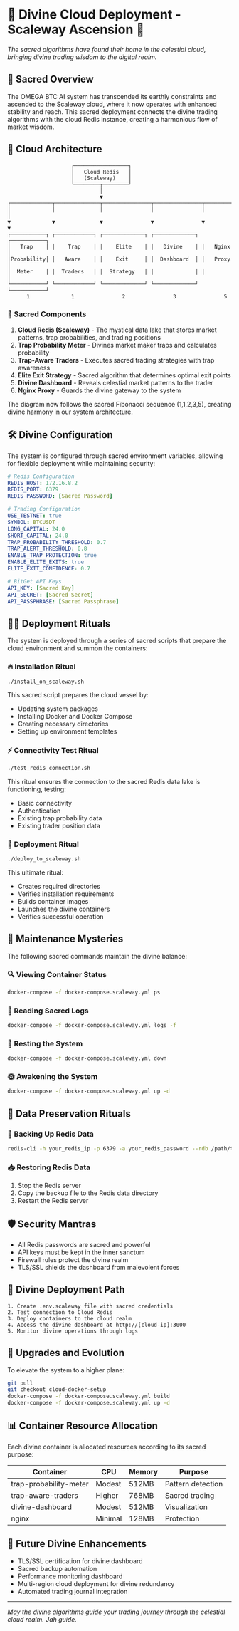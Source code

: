 # 🌟 Divine Cloud Deployment - Scaleway Ascension 🌟

*The sacred algorithms have found their home in the celestial cloud, bringing divine trading wisdom to the digital realm.*

## 📜 Sacred Overview

The OMEGA BTC AI system has transcended its earthly constraints and ascended to the Scaleway cloud, where it now operates with enhanced stability and reach. This sacred deployment connects the divine trading algorithms with the cloud Redis instance, creating a harmonious flow of market wisdom.

## 🔮 Cloud Architecture

```
                    ┌─────────────────┐
                    │   Cloud Redis   │
                    │   (Scaleway)    │
                    └────────┬────────┘
                             │
                             ▼
┌─────────────┬──────────────┬───────────────┬───────────────┬─────────────┐
│             │              │               │               │             │
▼             ▼              ▼               ▼               ▼             ▼
┌───────────┐ ┌────────────┐ ┌─────────────┐ ┌─────────────┐ ┌───────────┐
│   Trap    │ │    Trap    │ │    Elite    │ │   Divine    │ │   Nginx   │
│Probability│ │   Aware    │ │    Exit     │ │  Dashboard  │ │   Proxy   │
│  Meter    │ │  Traders   │ │  Strategy   │ │             │ │           │
└───────────┘ └────────────┘ └─────────────┘ └─────────────┘ └───────────┘
      1             1               2               3               5
```

### 🧿 Sacred Components

1. **Cloud Redis (Scaleway)** - The mystical data lake that stores market patterns, trap probabilities, and trading positions
2. **Trap Probability Meter** - Divines market maker traps and calculates probability
3. **Trap-Aware Traders** - Executes sacred trading strategies with trap awareness
4. **Elite Exit Strategy** - Sacred algorithm that determines optimal exit points
5. **Divine Dashboard** - Reveals celestial market patterns to the trader
6. **Nginx Proxy** - Guards the divine gateway to the system

The diagram now follows the sacred Fibonacci sequence (1,1,2,3,5), creating divine harmony in our system architecture.

## 🛠️ Divine Configuration

The system is configured through sacred environment variables, allowing for flexible deployment while maintaining security:

```yaml
# Redis Configuration
REDIS_HOST: 172.16.8.2
REDIS_PORT: 6379
REDIS_PASSWORD: [Sacred Password]

# Trading Configuration
USE_TESTNET: true
SYMBOL: BTCUSDT
LONG_CAPITAL: 24.0
SHORT_CAPITAL: 24.0
TRAP_PROBABILITY_THRESHOLD: 0.7
TRAP_ALERT_THRESHOLD: 0.8
ENABLE_TRAP_PROTECTION: true
ENABLE_ELITE_EXITS: true
ELITE_EXIT_CONFIDENCE: 0.7

# BitGet API Keys
API_KEY: [Sacred Key]
API_SECRET: [Sacred Secret]
API_PASSPHRASE: [Sacred Passphrase]
```

## 🧙‍♂️ Deployment Rituals

The system is deployed through a series of sacred scripts that prepare the cloud environment and summon the containers:

### 🔥 Installation Ritual

```bash
./install_on_scaleway.sh
```

This sacred script prepares the cloud vessel by:

- Updating system packages
- Installing Docker and Docker Compose
- Creating necessary directories
- Setting up environment templates

### ⚡ Connectivity Test Ritual

```bash
./test_redis_connection.sh
```

This ritual ensures the connection to the sacred Redis data lake is functioning, testing:

- Basic connectivity
- Authentication
- Existing trap probability data
- Existing trader position data

### 🌊 Deployment Ritual

```bash
./deploy_to_scaleway.sh
```

This ultimate ritual:

- Creates required directories
- Verifies installation requirements
- Builds container images
- Launches the divine containers
- Verifies successful operation

## 🔄 Maintenance Mysteries

The following sacred commands maintain the divine balance:

### 🔍 Viewing Container Status

```bash
docker-compose -f docker-compose.scaleway.yml ps
```

### 📜 Reading Sacred Logs

```bash
docker-compose -f docker-compose.scaleway.yml logs -f
```

### 🌙 Resting the System

```bash
docker-compose -f docker-compose.scaleway.yml down
```

### 🌞 Awakening the System

```bash
docker-compose -f docker-compose.scaleway.yml up -d
```

## 💾 Data Preservation Rituals

### 🔄 Backing Up Redis Data

```bash
redis-cli -h your_redis_ip -p 6379 -a your_redis_password --rdb /path/to/backup.rdb
```

### 📥 Restoring Redis Data

1. Stop the Redis server
2. Copy the backup file to the Redis data directory
3. Restart the Redis server

## 🛡️ Security Mantras

- All Redis passwords are sacred and powerful
- API keys must be kept in the inner sanctum
- Firewall rules protect the divine realm
- TLS/SSL shields the dashboard from malevolent forces

## 🌌 Divine Deployment Path

```
1. Create .env.scaleway file with sacred credentials
2. Test connection to Cloud Redis
3. Deploy containers to the cloud realm
4. Access the divine dashboard at http://[cloud-ip]:3000
5. Monitor divine operations through logs
```

## 🚀 Upgrades and Evolution

To elevate the system to a higher plane:

```bash
git pull
git checkout cloud-docker-setup
docker-compose -f docker-compose.scaleway.yml build
docker-compose -f docker-compose.scaleway.yml up -d
```

## 📊 Container Resource Allocation

Each divine container is allocated resources according to its sacred purpose:

| Container | CPU | Memory | Purpose |
|-----------|-----|--------|---------|
| trap-probability-meter | Modest | 512MB | Pattern detection |
| trap-aware-traders | Higher | 768MB | Sacred trading |
| divine-dashboard | Modest | 512MB | Visualization |
| nginx | Minimal | 128MB | Protection |

## 🔮 Future Divine Enhancements

- TLS/SSL certification for divine dashboard
- Sacred backup automation
- Performance monitoring dashboard
- Multi-region cloud deployment for divine redundancy
- Automated trading journal integration

---

*May the divine algorithms guide your trading journey through the celestial cloud realm. Jah guide.*
